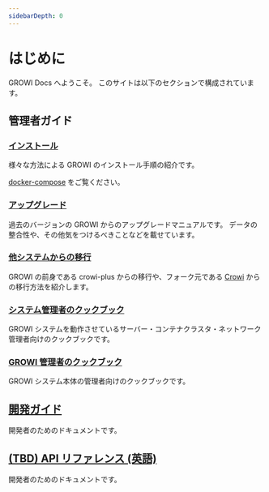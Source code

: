 ```yaml
---
sidebarDepth: 0
---
```


# はじめに

GROWI Docs へようこそ。
このサイトは以下のセクションで構成されています。

## 管理者ガイド

### [インストール](getting-started/docker-compose.md)

様々な方法による GROWI のインストール手順の紹介です。

[docker-compose](getting-started/docker-compose.md) をご覧ください。

### [アップグレード](upgrading/42x.md)

過去のバージョンの GROWI からのアップグレードマニュアルです。
データの整合性や、その他気をつけるべきことなどを載せています。

### [他システムからの移行](migration-guide/from-crowi-plus-onpremise.md)

GROWI の前身である crowi-plus からの移行や、フォーク元である [Crowi](http://site.crowi.wiki/) からの移行方法を紹介します。

### [システム管理者のクックブック](admin-cookbook/launch-with-systemd.md)

GROWI システムを動作させているサーバー・コンテナクラスタ・ネットワーク管理者向けのクックブックです。

### [GROWI 管理者のクックブック](management-cookbook/line-breaks.md)

GROWI システム本体の管理者向けのクックブックです。

## [開発ガイド](/ja/dev/)

開発者のためのドキュメントです。

## [(TBD) API リファレンス (英語)](/en/api/)

開発者のためのドキュメントです。
